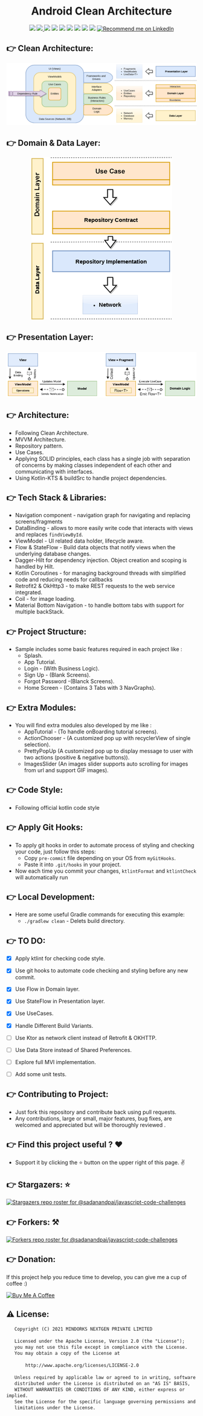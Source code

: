 <h1 align="center">
Android Clean Architecture 
</h1>


<div align="center">
<a name="open_source">
  <img src="https://badges.frapsoft.com/os/v1/open-source.svg?v=102?style=for-the-badge">
</a>
<a name="codefactor" href="https://www.codefactor.io/repository/github/mina-mikhail/kotlin-base-mvvm">
  <img src="https://www.codefactor.io/repository/github/mina-mikhail/kotlin-base-mvvm/badge?style=for-the-badge">
</a>  
<a name="platform">
  <img src="https://img.shields.io/badge/platform-Android-blue.svg?style=for-the-badge">
</a>
<a name="stars">
  <img src="https://img.shields.io/github/stars/Mina-Mikhail/Kotlin-Base-MVVM?style=for-the-badge"></a>
<a name="forks">
  <img src="https://img.shields.io/github/forks/Mina-Mikhail/Kotlin-Base-MVVM?logoColor=green&style=for-the-badge">
</a>
<a name="contributions">
  <img src="https://img.shields.io/github/contributors/Mina-Mikhail/Kotlin-Base-MVVM?logoColor=green&style=for-the-badge">
</a>
<a name="last_commit">
  <img src="https://img.shields.io/github/last-commit/Mina-Mikhail/Kotlin-Base-MVVM?style=for-the-badge">
</a>
<a name="issues">
  <img src="https://img.shields.io/github/issues-raw/Mina-Mikhail/Kotlin-Base-MVVM?style=for-the-badge">
</a>
<a name="license">
  <img src="https://img.shields.io/github/license/sadanandpai/javascript-code-challenges?style=for-the-badge">
</a>
<a name="linked_in" href="https://www.linkedin.com/in/minasamirgerges/">
  <img src="https://img.shields.io/badge/Support-Recommed%2FEndorse%20me%20on%20Linkedin-yellow?style=for-the-badge&logo=linkedin" alt="Recommend me on LinkedIn"/>
</a>
</div>


:point_right: Clean Architecture:
-----------------
<div align="center">
<img src="https://github.com/Mina-Mikhail/Kotlin-Base-MVVM/blob/master/images/architecture.png">
</div>


:point_right: Domain & Data Layer:
-----------------
<div align="center">
<img src="https://github.com/Mina-Mikhail/Kotlin-Base-MVVM/blob/master/images/data_layer.png">
</div>


:point_right: Presentation Layer:
-----------------
<div align="center">
<img src="https://github.com/Mina-Mikhail/Kotlin-Base-MVVM/blob/master/images/ui_layer.png">
</div>


:point_right: Architecture:
-----------------
- Following Clean Architecture.
- MVVM Architecture.
- Repository pattern.
- Use Cases.
- Applying SOLID principles, each class has a single job with separation of concerns by making classes independent
  of each other and communicating with interfaces.
- Using Kotlin-KTS & buildSrc to handle project dependencies.


:point_right: Tech Stack & Libraries:
-----------------
- Navigation component - navigation graph for navigating and replacing screens/fragments
- DataBinding - allows to more easily write code that interacts with views and replaces ```findViewById```.
- ViewModel - UI related data holder, lifecycle aware.
- Flow & StateFlow - Build data objects that notify views when the underlying database changes.
- Dagger-Hilt for dependency injection. Object creation and scoping is handled by Hilt.
- Kotlin Coroutines - for managing background threads with simplified code and reducing needs for callbacks
- Retrofit2 & OkHttp3 - to make REST requests to the web service integrated.
- Coil - for image loading.
- Material Bottom Navigation - to handle bottom tabs with support for multiple backStack.


:point_right: Project Structure:
-----------------
- Sample includes some basic features required in each project like :
  - Splash.
  - App Tutorial.
  - Login - (With Business Logic).
  - Sign Up - (Blank Screens).
  - Forgot Password -(Blanck Screens).
  - Home Screen - (Contains 3 Tabs with 3 NavGraphs).


:point_right: Extra Modules:
-----------------
- You will find extra modules also developed by me like :
  - AppTutorial - (To handle onBoarding tutorial screens).
  - ActionChooser - (A customized pop up with recyclerView of single selection).
  - PrettyPopUp (A customized pop up to display message to user with two actions (positive & negative buttons)).
  - ImagesSlider (An images slider supports auto scrolling for images from url and support GIF images).


:point_right: Code Style:
-----------
- Following official kotlin code style


:point_right: Apply Git Hooks:
-----------
- To apply git hooks in order to automate process of styling and checking your code, just follow this steps:
  - Copy ```pre-commit``` file depending on your OS from ```myGitHooks```.
  - Paste it into ```.git/hooks``` in your project.
- Now each time you commit your changes, ```ktlintFormat``` and  ```ktlintCheck``` will automatically run


:point_right: Local Development:
-----------
- Here are some useful Gradle commands for executing this example:
  - `./gradlew clean` - Delets build directory.


:point_right: TO DO:
-----------
- [X] Apply ktlint for checking code style.
- [X] Use git hooks to automate code checking and styling before any new commit.
- [X] Use Flow in Domain layer.
- [X] Use StateFlow in Presentation layer.
- [X] Use UseCases.
- [X] Handle Different Build Variants.
- [ ] Use Ktor as network client instead of Retrofit & OKHTTP.
- [ ] Use Data Store instead of Shared Preferences.
- [ ] Explore full MVI implementation.
- [ ] Add some unit tests.


:point_right: Contributing to Project:
-----------
- Just fork this repository and contribute back using pull requests.
- Any contributions, large or small, major features, bug fixes, are welcomed and appreciated but will be thoroughly reviewed .


:point_right: Find this project useful ? :heart:
-----------
- Support it by clicking the :star: button on the upper right of this page. :v:


:point_right: Stargazers: :star:
-----------
[![Stargazers repo roster for @sadanandpai/javascript-code-challenges](https://reporoster.com/stars/Mina-Mikhail/Kotlin-Base-MVVM)](https://github.com/Mina-Mikhail/Kotlin-Base-MVVM/stargazers)


:point_right: Forkers: :hammer_and_pick:
-----------
[![Forkers repo roster for @sadanandpai/javascript-code-challenges](https://reporoster.com/forks/Mina-Mikhail/Kotlin-Base-MVVM)](https://github.com/Mina-Mikhail/Kotlin-Base-MVVM/network/members)


:point_right: Donation:
-----------
If this project help you reduce time to develop, you can give me a cup of coffee :) 

<a href="https://www.buymeacoffee.com/mina.mikhail" target="_blank"><img src="https://bmc-cdn.nyc3.digitaloceanspaces.com/BMC-button-images/custom_images/orange_img.png" alt="Buy Me A Coffee" style="height: auto !important;width: auto !important;" ></a>



:warning: License:
--------
```
   Copyright (C) 2021 MINDORKS NEXTGEN PRIVATE LIMITED

   Licensed under the Apache License, Version 2.0 (the "License");
   you may not use this file except in compliance with the License.
   You may obtain a copy of the License at

       http://www.apache.org/licenses/LICENSE-2.0

   Unless required by applicable law or agreed to in writing, software
   distributed under the License is distributed on an "AS IS" BASIS,
   WITHOUT WARRANTIES OR CONDITIONS OF ANY KIND, either express or implied.
   See the License for the specific language governing permissions and
   limitations under the License.
```

